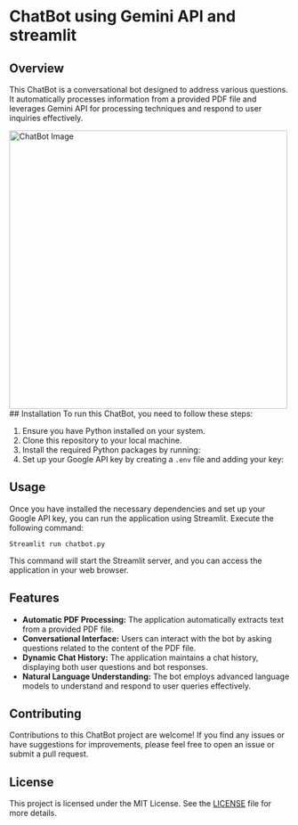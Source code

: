 # ChatBot using Gemini API and streamlit
## Overview
This ChatBot is a conversational bot designed to address various questions. It automatically processes information from a provided PDF file and leverages Gemini API for processing techniques and respond to user inquiries effectively.

<img src="path_to_your_image_file" alt="ChatBot Image" width="500"/>

</hr >
## Installation
To run this ChatBot, you need to follow these steps:

1. Ensure you have Python installed on your system.
2. Clone this repository to your local machine.
3. Install the required Python packages by running:
4. Set up your Google API key by creating a `.env` file and adding your key:

## Usage
Once you have installed the necessary dependencies and set up your Google API key, you can run the application using Streamlit. Execute the following command:
```
Streamlit run chatbot.py
```
This command will start the Streamlit server, and you can access the application in your web browser.

## Features
- **Automatic PDF Processing:** The application automatically extracts text from a provided PDF file.
- **Conversational Interface:** Users can interact with the bot by asking questions related to the content of the PDF file.
- **Dynamic Chat History:** The application maintains a chat history, displaying both user questions and bot responses.
- **Natural Language Understanding:** The bot employs advanced language models to understand and respond to user queries effectively.

## Contributing
Contributions to this ChatBot project are welcome! If you find any issues or have suggestions for improvements, please feel free to open an issue or submit a pull request.

## License
This project is licensed under the MIT License. See the [LICENSE](LICENSE) file for more details.


